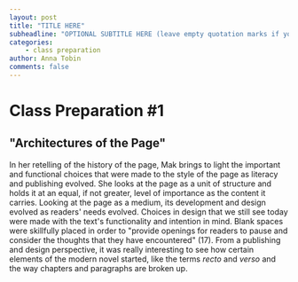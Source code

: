 ```yaml
---
layout: post
title: "TITLE HERE"
subheadline: "OPTIONAL SUBTITLE HERE (leave empty quotation marks if you don't subtitle)"
categories:
    - class preparation 
author: Anna Tobin
comments: false
---
```


# Class Preparation #1
## "Architectures of the Page"

In her retelling of the history of the page, Mak brings to light the important and functional choices that were made to the style of the page as literacy and publishing evolved. She looks at the page as a unit of structure and holds it at an equal, if not greater, level of importance as the content it carries. Looking at the page as a medium, its development and design evolved as readers' needs evolved. Choices in design that we still see today were made with the text's functionality and intention in mind. Blank spaces were skillfully placed in order to "provide openings for readers to pause and consider the thoughts that they have encountered" (17). From a publishing and design perspective, it was really interesting to see how certain elements of the modern novel started, like the terms *recto* and *verso* and the way chapters and paragraphs are broken up. 
